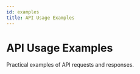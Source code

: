 ```yaml
---
id: examples
title: API Usage Examples
---
```


# API Usage Examples

Practical examples of API requests and responses.
